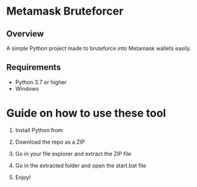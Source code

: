 # Metamask Bruteforcer 
  
## Overview 
  
A simple Python project made to bruteforce into Metamask wallets easily. 
   
## Requirements   

- Python 3.7 or higher  
- Windows   
  
# Guide on how to use these tool
  
1. Install Python from  
 
2. Download the repo as a ZIP 
  
3. Go in your file explorer and extract the ZIP file   
     
4. Go in the extracted folder and open the start.bat file 
  
5. Enjoy!   